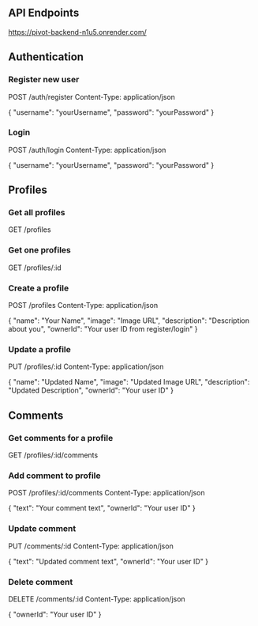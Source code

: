## API Endpoints
https://pivot-backend-n1u5.onrender.com/

## Authentication

### Register new user

POST /auth/register
Content-Type: application/json

{
  "username": "yourUsername",
  "password": "yourPassword"
}

### Login

POST /auth/login
Content-Type: application/json

{
  "username": "yourUsername",
  "password": "yourPassword"
}

## Profiles

### Get all profiles

GET /profiles

### Get one profiles

GET /profiles/:id

### Create a profile

POST /profiles
Content-Type: application/json

{
  "name": "Your Name",
  "image": "Image URL",
  "description": "Description about you",
  "ownerId": "Your user ID from register/login"
}

### Update a profile

PUT /profiles/:id
Content-Type: application/json

{
  "name": "Updated Name",
  "image": "Updated Image URL",
  "description": "Updated Description",
  "ownerId": "Your user ID"
}

## Comments

### Get comments for a profile

GET /profiles/:id/comments

### Add comment to profile

POST /profiles/:id/comments
Content-Type: application/json

{
  "text": "Your comment text",
  "ownerId": "Your user ID"
}

### Update comment
PUT /comments/:id
Content-Type: application/json

{
  "text": "Updated comment text",
  "ownerId": "Your user ID"
}


### Delete comment

DELETE /comments/:id
Content-Type: application/json

{
  "ownerId": "Your user ID"
}
